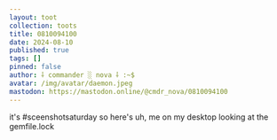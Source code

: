 ```yaml
---
layout: toot
collection: toots
title: 0810094100
date: 2024-08-10
published: true
tags: []
pinned: false
author: ⸸ commander ░ nova ⸸ :~$
avatar: /img/avatar/daemon.jpeg
mastodon: https://mastodon.online/@cmdr_nova/0810094100
---
```


it's #sceenshotsaturday so here's uh, me on my desktop looking at the gemfile.lock

